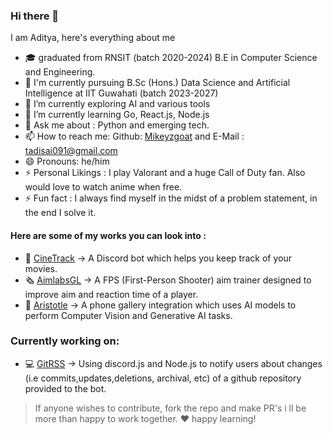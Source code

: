 ### Hi there 👋
I am Aditya, here's everything about me
- 🎓 graduated from RNSIT (batch 2020-2024) B.E in Computer Science and Engineering. 
- 📔 I'm currently pursuing B.Sc (Hons.) Data Science and Artificial Intelligence at IIT Guwahati (batch 2023-2027)
- 🔭 I’m currently exploring AI and various tools
- 🌱 I’m currently learning Go, React.js, Node.js
- 💬 Ask me about : Python and emerging tech.
- 📫 How to reach me: Github: [Mikeyzgoat](https://github.com/Mikeyzgoat) and E-Mail : tadisai091@gmail.com
- 😄 Pronouns: he/him
- ⚡ Personal Likings : I play Valorant and a huge Call of Duty fan. Also would love to watch anime when free.
- ⚡ Fun fact : I always find myself in the midst of a problem statement, in the end I solve it. 
#### Here are some of my works you can look into :
- 🤖 [CineTrack](https://github.com/Mikeyzgoat/CineTrack) -> A Discord bot which helps you keep track of your movies.
- 🗞️ [AimlabsGL](https://github.com/Mikeyzgoat/AimLabsGL) -> A FPS (First-Person Shooter) aim trainer designed to improve aim and reaction time of a player.
- 📱 [Aristotle](https://github.com/Mikeyzgoat/ARISTOTLE) -> A phone gallery integration which uses AI models to perform Computer Vision and Generative AI tasks.

### Currently working on:
- 💻 [GitRSS](https://github.com/Mikeyzgoat/GitRSS) -> Using discord.js and Node.js to notify users about changes (i.e commits,updates,deletions, archival, etc) of a github repository provided to the bot.

 > If anyone wishes to contribute, fork the repo and make PR's i ll be more than happy to work together. ♥️ happy learning!
